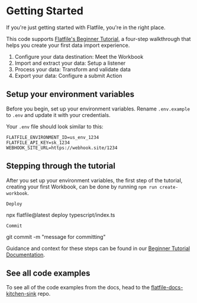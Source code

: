 # Getting Started

If you're just getting started with Flatfile, you're in the right place.

This code supports [Flatfile's Beginner Tutorial](https://flatfile.com/docs/quickstart), a four-step walkthrough that helps you create your first data import experience.

1. Configure your data destination: Meet the Workbook
2. Import and extract your data: Setup a listener
3. Process your data: Transform and validate data
4. Export your data: Configure a submit Action

## Setup your environment variables

Before you begin, set up your environment variables. Rename `.env.example` to `.env` and update it with your credentials.

Your `.env` file should look similar to this:

```
FLATFILE_ENVIRONMENT_ID=us_env_1234
FLATFILE_API_KEY=sk_1234
WEBHOOK_SITE_URL=https://webhook.site/1234
```

## Stepping through the tutorial

After you set up your environment variables, the first step of the tutorial, creating your first Workbook, can be done by running `npm run create-workbook`.

    Deploy
npx flatfile@latest deploy typescript/index.ts

    Commit
git commit -m "message for committing"

Guidance and context for these steps can be found in our [Beginner Tutorial Documentation](https://flatfile.com/docs/quickstart).

## See all code examples

To see all of the code examples from the docs, head to the [flatfile-docs-kitchen-sink](https://github.com/FlatFilers/flatfile-docs-kitchen-sink) repo.
